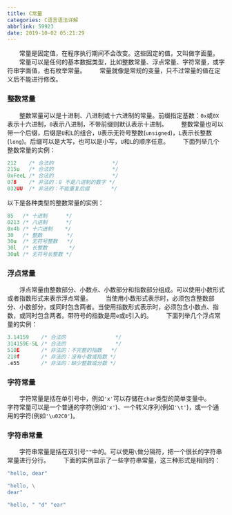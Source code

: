```yaml
---
title: C常量
categories: C语言语法详解
abbrlink: 59923
date: 2019-10-02 05:21:29
---
```

&emsp;&emsp;常量是固定值，在程序执行期间不会改变。这些固定的值，又叫做字面量。<!--more-->
&emsp;&emsp;常量可以是任何的基本数据类型，比如整数常量、浮点常量、字符常量，或字符串字面值，也有枚举常量。
&emsp;&emsp;常量就像是常规的变量，只不过常量的值在定义后不能进行修改。

### 整数常量

&emsp;&emsp;整数常量可以是十进制、八进制或十六进制的常量。前缀指定基数：`0x`或`0X`表示十六进制，`0`表示八进制，不带前缀则默认表示十进制。
&emsp;&emsp;整数常量也可以带一个后缀，后缀是`U`和`L`的组合，`U`表示无符号整数(`unsigned`)，`L`表示长整数(`long`)。后缀可以是大写，也可以是小写，`U`和`L`的顺序任意。
&emsp;&emsp;下面列举几个整数常量的实例：

``` cpp
212    /* 合法的                   */
215u   /* 合法的                   */
0xFeeL /* 合法的                   */
078    /* 非法的：8 不是八进制的数字 */
032UU  /* 非法的：不能重复后缀       */
```

以下是各种类型的整数常量的实例：

``` cpp
85   /* 十进制      */
0213 /* 八进制      */
0x4b /* 十六进制    */
30   /* 整数        */
30u  /* 无符号整数   */
30l  /* 长整数       */
30ul /* 无符号长整数 */
```

### 浮点常量

&emsp;&emsp;浮点常量由整数部分、小数点、小数部分和指数部分组成。可以使用小数形式或者指数形式来表示浮点常量。
&emsp;&emsp;当使用小数形式表示时，必须包含整数部分、小数部分，或同时包含两者。当使用指数形式表示时，必须包含小数点、指数，或同时包含两者。带符号的指数是用`e`或`E`引入的。
&emsp;&emsp;下面列举几个浮点常量的实例：

``` cpp
3.14159    /* 合法的                */
314159E-5L /* 合法的                */
510E       /* 非法的：不完整的指数   */
210f       /* 非法的：没有小数或指数 */
.e55       /* 非法的：缺少整数或分数 */
```

### 字符常量

&emsp;&emsp;字符常量是括在单引号中，例如`'x'`可以存储在`char`类型的简单变量中。
&emsp;&emsp;字符常量可以是一个普通的字符(例如`'x'`)、一个转义序列(例如`'\t'`)，或一个通用的字符(例如`'\u02C0'`)。

### 字符串常量

&emsp;&emsp;字符串常量是括在双引号`""`中的。可以使用`\`做分隔符，把一个很长的字符串常量进行分行。
&emsp;&emsp;下面的实例显示了一些字符串常量，这三种形式是相同的：

``` cpp
"hello, dear"

"hello, \
dear"

"hello, " "d" "ear"
```